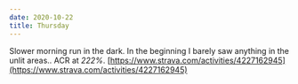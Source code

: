 ```yaml
---
date: 2020-10-22
title: Thursday
---
```


Slower morning run in the dark. In the beginning I barely saw anything in the unlit areas.. ACR at *222%*.
[https://www.strava.com/activities/4227162945](https://www.strava.com/activities/4227162945)
